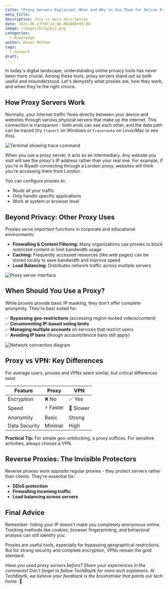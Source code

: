 ```yaml
---
title: "Proxy Servers Explained: When and Why to Use Them for Online Privacy"
meta_title: 
description: this is meta description
date: 2025-06-23T00:33:00.001000+03:00
image: /images/blog/pi2.png
categories:
  - Knowledge
author: Kenan Melhem
tags:
  - network
draft:
---
```

In today's digital landscape, understanding online privacy tools has never been more crucial. Among these tools, proxy servers stand out as both useful and misunderstood. Let's demystify what proxies are, how they work, and when they're the right choice.

## How Proxy Servers Work

Normally, your internet traffic flows directly between your device and websites through various physical servers that make up the internet. This connection is transparent - both ends can see each other, and the data path can be traced (try `tracert` on Windows or `traceroute` on Linux/Mac to see this).

![Terminal showing trace command](trace.png)

When you use a proxy server, it acts as an intermediary. Any website you visit will see the proxy's IP address rather than your real one. For example, if you're in Riyadh connecting through a London proxy, websites will think you're accessing them from London.

You can configure proxies to:
- Route all your traffic
- Only handle specific applications
- Work at system or browser level

## Beyond Privacy: Other Proxy Uses

Proxies serve important functions in corporate and educational environments:

* **Firewalling & Content Filtering:** Many organizations use proxies to block restricted content or limit bandwidth usage
* **Caching:** Frequently accessed resources (like web pages) can be stored locally to save bandwidth and improve speed
* **Load Balancing:** Distributes network traffic across multiple servers

![Proxy server interface](proxyui.png)

## When Should You Use a Proxy?

While proxies provide basic IP masking, they don't offer complete anonymity. They're best suited for:

✅ **Bypassing geo-restrictions** (accessing region-locked videos/content)  
✅ **Circumventing IP-based voting limits**  
✅ **Managing multiple accounts** on services that restrict users  
✅ **Avoiding IP bans** (though account/device bans still apply)  

![Network connection diagram](connect5g.png)

## Proxy vs VPN: Key Differences

For average users, proxies and VPNs seem similar, but critical differences exist:

| Feature        | Proxy | VPN |
|---------------|-------|-----|
| Encryption    | ❌ No | ✅ Yes |
| Speed         | ⚡ Faster | 🐢 Slower |
| Anonymity     | Basic | Strong |
| Data Security | Minimal | High |

**Practical Tip:** For simple geo-unblocking, a proxy suffices. For sensitive activities, always choose a VPN.

## Reverse Proxies: The Invisible Protectors

Reverse proxies work opposite regular proxies - they protect servers rather than clients. They're essential for:

* **DDoS protection**
* **Firewalling incoming traffic**
* **Load balancing across servers**

## Final Advice

Remember: hiding your IP doesn't make you completely anonymous online. Tracking methods like cookies, browser fingerprinting, and behavioral analysis can still identify you.

Proxies are useful tools, especially for bypassing geographical restrictions. But for strong security and complete encryption, VPNs remain the gold standard.

*Have you used proxy servers before? Share your experiences in the comments! Don't forget to follow TechBaytk for more tech explainers. At TechBaytk, we believe your feedback is the brushstroke that paints our tech home.* 🎨